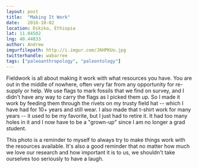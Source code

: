 ```yaml
---
layout: post
title:  "Making It Work"
date:   2016-10-02
location: Dikika, Ethiopia
lat: 11.04502
lng: 40.44833
author: Andrew
imgurfilepath: http://i.imgur.com/J6HPKUo.jpg
twitterhandle: wabarree
tags: ["paleoanthropology", "paleontology"]
---
```


Fieldwork is all about making it work with what resources you have.  You are out in the middle of nowhere, often very far from any opportunity for re-supply or help.  We use flags to mark fossils that we find on survey, and I didn't have any way to carry the flags as I picked them up. So I made it work by feeding them through the rivets on my trusty field hat -- which I have had for 10+ years and still wear. I also made that t-shirt work for many years -- it used to be my favorite, but I just had to retire it. It had too many holes in it and I now have to be a "grown-up" since I am no longer a grad student. 

This photo is a reminder to myself to always try to make things work with the resources available.  It's also a good reminder that no matter how much we love our research and how important it is to us, we shouldn't take ourselves too seriously to have a laugh.

